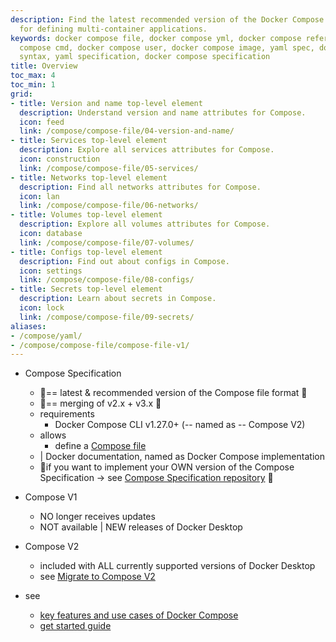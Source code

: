 ```yaml
---
description: Find the latest recommended version of the Docker Compose file format
  for defining multi-container applications.
keywords: docker compose file, docker compose yml, docker compose reference, docker
  compose cmd, docker compose user, docker compose image, yaml spec, docker compose
  syntax, yaml specification, docker compose specification
title: Overview
toc_max: 4
toc_min: 1
grid:
- title: Version and name top-level element
  description: Understand version and name attributes for Compose.
  icon: feed
  link: /compose/compose-file/04-version-and-name/
- title: Services top-level element
  description: Explore all services attributes for Compose.
  icon: construction
  link: /compose/compose-file/05-services/
- title: Networks top-level element
  description: Find all networks attributes for Compose.
  icon: lan
  link: /compose/compose-file/06-networks/
- title: Volumes top-level element
  description: Explore all volumes attributes for Compose.
  icon: database
  link: /compose/compose-file/07-volumes/
- title: Configs top-level element
  description: Find out about configs in Compose.
  icon: settings
  link: /compose/compose-file/08-configs/
- title: Secrets top-level element
  description: Learn about secrets in Compose.
  icon: lock
  link: /compose/compose-file/09-secrets/
aliases:
- /compose/yaml/
- /compose/compose-file/compose-file-v1/
---
```


* Compose Specification
  * 👀== latest & recommended version of the Compose file format 👀
  * 👀== merging of v2.x + v3.x 👀
  * requirements
    * Docker Compose CLI v1.27.0+ (-- named as -- Compose V2)
  * allows
    * define a [Compose file](../compose-application-model.md) 
  * | Docker documentation, named as Docker Compose implementation
  * 👀if you want to implement your OWN version of the Compose Specification -> see [Compose Specification repository](https://github.com/compose-spec/compose-spec) 👀

* Compose V1
  * NO longer receives updates
  * NOT available | NEW releases of Docker Desktop

* Compose V2
  * included with ALL currently supported versions of Docker Desktop
  * see [Migrate to Compose V2](/compose/migrate)

* see 
  * [key features and use cases of Docker Compose](../intro/features-uses.md)
  * [get started guide](../gettingstarted.md)
